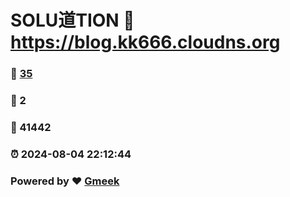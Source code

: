 # SOLU道TION :link: https://blog.kk666.cloudns.org 
### :page_facing_up: [35](https://blog.kk666.cloudns.org/tag.html) 
### :speech_balloon: 2 
### :hibiscus: 41442 
### :alarm_clock: 2024-08-04 22:12:44 
### Powered by :heart: [Gmeek](https://github.com/Meekdai/Gmeek)
